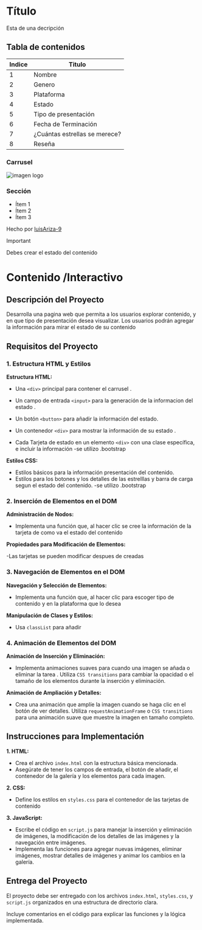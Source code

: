 
# Título
Esta de una decripción

## Tabla de contenidos
| Indice | Titulo  |
|--|--|
| 1 | Nombre |
| 2 | Genero |
| 3 | Plataforma |
| 4 | Estado |
| 5 | Tipo de presentación |
| 6 | Fecha de Terminación  |
| 7 |¿Cuántas estrellas se merece?|
| 8 |Reseña|


### Carrusel
![imagen logo]()

### Sección 
- Ítem 1
- Ítem 2
- Ítem 3

Hecho por [luisAriza-9](luisAriza-9)



> [!IMPORTANT]  
> Debes crear el estado del contenido





# Contenido /Interactivo


## Descripción del Proyecto


Desarrolla una pagina web que permita a los usuarios explorar contenido, y en que tipo de presentación desea visualizar. Los usuarios podrán agregar la información para mirar el estado de su contenido


## Requisitos del Proyecto


### 1. Estructura HTML y Estilos


**Estructura HTML:**


- Una `<div>` principal para contener el carrusel .
- Un campo de entrada `<input>` para la generación de la informacion del estado .
- Un botón `<button>` para añadir la información del estado.
- Un contenedor `<div>` para mostrar la información de su estado .
  
- Cada Tarjeta de estado  en un elemento `<div>` con una clase específica, e incluir la información
-se utilizo .bootstrap

**Estilos CSS:**


- Estilos básicos para la información presentación del contenido.
- Estilos para los botones y los detalles de las estrelllas y barra de carga segun el estado del contenido.
-se utilizo .bootstrap

### 2. Inserción de Elementos en el DOM


**Administración de Nodos:**


- Implementa una función que, al hacer clic se cree la 
información de la tarjeta de como va el estado del contenido


**Propiedades para Modificación de Elementos:**

-Las tarjetas se pueden modificar despues de creadas 



### 3. Navegación de Elementos en el DOM


**Navegación y Selección de Elementos:**


- Implementa una función que, al hacer clic para escoger tipo de contenido y en la plataforma que lo desea 


**Manipulación de Clases y Estilos:**


- Usa `classList` para añadir


### 4. Animación de Elementos del DOM


**Animación de Inserción y Eliminación:**


- Implementa animaciones suaves para cuando una imagen se añada o eliminar la tarea . Utiliza `CSS transitions` para cambiar la opacidad o el tamaño de los elementos durante la inserción y eliminación.


**Animación de Ampliación y Detalles:**


- Crea una animación que amplíe la imagen cuando se haga clic en el botón de ver detalles. Utiliza `requestAnimationFrame` o `CSS transitions` para una animación suave que muestre la imagen en tamaño completo.


## Instrucciones para Implementación


**1. HTML:**


- Crea el archivo `index.html` con la estructura básica mencionada.
- Asegúrate de tener los campos de entrada, el botón de añadir, el contenedor de la galería y los elementos para cada imagen.


**2. CSS:**


- Define los estilos en `styles.css` para el contenedor de las tarjetas de contenido


**3. JavaScript:**


- Escribe el código en `script.js` para manejar la inserción y eliminación de imágenes, la modificación de los detalles de las imágenes y la navegación entre imágenes.
- Implementa las funciones para agregar nuevas imágenes, eliminar imágenes, mostrar detalles de imágenes y animar los cambios en la galería.


## Entrega del Proyecto


El proyecto debe ser entregado con los archivos `index.html`, `styles.css`, y `script.js` organizados en una estructura de directorio clara.


Incluye comentarios en el código para explicar las funciones y la lógica implementada.



